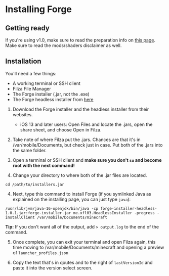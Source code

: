 # Installing Forge

## Getting ready

If you're using v1.0, make sure to read the preparation info on [this page](../switching-mc-versions). Make sure to read the mods/shaders disclaimer as well.

## Installation

You'll need a few things:

* A working terminal or SSH client
* Filza File Manager
* The Forge installer (.jar, not the .exe)
* The Forge headless installer from [here](https://github.com/xfl03/ForgeInstallerHeadless/releases/tag/1.0.1)

1. Download the Forge installer and the headless installer from their websites.
   - iOS 13 and later users: Open Files and locate the .jars, open the share sheet, and choose Open in Filza.
   
2. Take note of where Filza put the .jars. Chances are that it's in /var/mobile/Documents, but check just in case. Put both of the .jars into the same folder.

3. Open a terminal or SSH client and **make sure you don't `su` and become root with the next command!**

4. Change your directory to where both of the .jar files are located.

`cd /path/to/installers.jar`

4. Next, type this command to install Forge (if you symlinked Java as explained on the installing page, you can just type `java`):

`/usr/lib/jvm/java-16-openjdk/bin/java -cp forge-installer-headless-1.0.1.jar:forge-installer.jar me.xfl03.HeadlessInstaller -progress -installClient /var/mobile/Documents/minecraft`

**Tip:** If you don't want all of the output, add `> output.log` to the end of the command.

5. Once complete, you can exit your terminal and open Filza again, this time moving to /var/mobile/Documents/minecraft and opening a preview of `launcher_profiles.json`

6. Copy the text that's in qoutes and to the right of `lastVersionId` and paste it into the version select screen.
